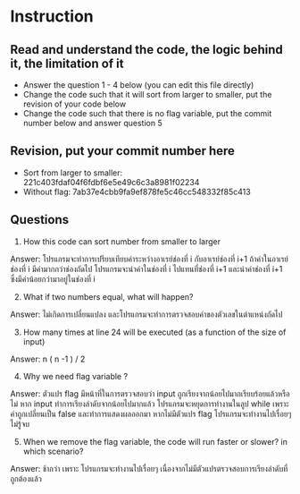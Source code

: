 ﻿# Instruction

## Read and understand the code, the logic behind it, the limitation of it
* Answer the question 1 - 4 below (you can edit this file directly)
* Change the code such that it will sort from larger to smaller, put the revision of your code below
* Change the code such that there is no flag variable, put the commit number below and answer question 5 


## Revision, put your commit number here
* Sort from larger to smaller: 221c403fdaf04f6fdbf6e5e49c6c3a8981f02234
* Without flag: 7ab37e4cbb9fa9ef878fe5c46cc548332f85c413

## Questions
1. How this code can sort number from smaller to larger
 
Answer: โปรแกรมจะทำการเปรียบเทียบค่าระหว่างอาเรย์ช่องที่ i กับอาเรย์ช่องที่ i+1 ถ้าค่าในอาเรย์ช่องที่ i มีค่ามากกว่าช่องถัดไป โปรแกรมจะนำค่าในช่องที่ i ไปแทนที่ช่องที่ i+1 และนำค่าช่องที่ i+1 ซึ่งมีค่าน้อยกว่ามาอยู่ในช่องที่ i

2. What if two numbers equal, what will happen? 

Answer: ไม่เกิดการเปลี่ยนแปลง และโปรแกรมจะทำการตรวจสอบค่าของตัวเลขในตำแหน่งถัดไป

3. How many times at line 24 will be executed (as a function of the size of input) 

Answer: n ( n -1 ) / 2

4. Why we need flag variable ? 

Answer: ตัวแปร flag มีหน้าที่ในการตรวจสอบว่า input ถูกเรียงจากน้อยไปมากเรียบร้อยแล้วหรือไม่ หาก input ทำการเรียงลำดับจากน้อยไปมากแล้ว โปรแกรมจะหยุดการทำงานในลูป while เพราะค่าถูกเปลี่ยนเป็น false 
และทำการแสดงผลออกมา หากไม่มีตัวแปร flag โปรแกรมจะทำงานไปเรื่อยๆไม่รู้จบ 

5. When we remove the flag variable, the code will run faster or slower? in which scenario? 

Answer: ช้ากว่า เพราะ โปรแกรมจะทำงานไปเรื่อยๆ เนื่องจากไม่มีตัวแปรตรวจสอบการเรียงลำดับที่ถูกต้องแล้ว 